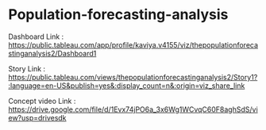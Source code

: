 # Population-forecasting-analysis

Dashboard Link :  https://public.tableau.com/app/profile/kaviya.v4155/viz/thepopulationforecastinganalysis2/Dashboard1

Story Link :  https://public.tableau.com/views/thepopulationforecastinganalysis2/Story1?:language=en-US&publish=yes&:display_count=n&:origin=viz_share_link

Concept video Link : https://drive.google.com/file/d/1Evx74jPO6a_3x6Wg1WCvqC60F8aghSdS/view?usp=drivesdk
